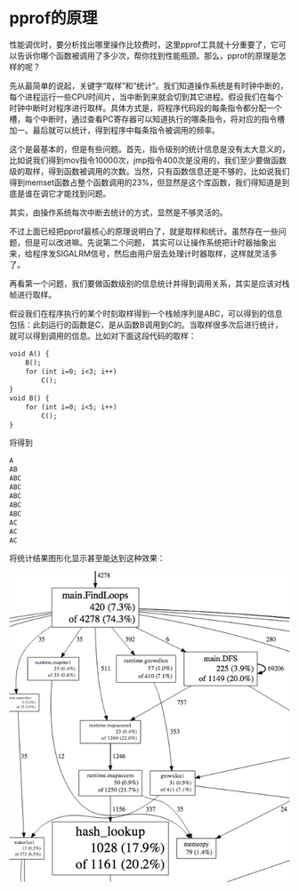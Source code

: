 # pprof的原理
性能调优时，要分析找出哪里操作比较费时，这里pprof工具就十分重要了，它可以告诉你哪个函数被调用了多少次，帮你找到性能瓶颈。那么，pprof的原理是怎样的呢？

先从最简单的说起，关键字“取样”和“统计”。我们知道操作系统是有时钟中断的，每个进程运行一些CPU时间片，当中断到来就会切到其它进程。假设我们在每个时钟中断时对程序进行取样。具体方式是，将程序代码段的每条指令都分配一个槽，每个中断时，通过查看PC寄存器可以知道执行的哪条指令，将对应的指令槽加一。最后就可以统计，得到程序中每条指令被调用的频率。

这个是最基本的，但是有些问题。首先，指令级别的统计信息是没有太大意义的，比如说我们得到mov指令10000次，jmp指令400次是没用的，我们至少要做函数级的取样，得到函数被调用的次数。当然，只有函数信息还是不够的，比如说我们得到memset函数占整个函数调用的23%，但显然是这个库函数，我们得知道是到底是谁在调它才能找到问题。

其实，由操作系统每次中断去统计的方式，显然是不够灵活的。

不过上面已经把pprof最核心的原理说明白了，就是取样和统计。虽然存在一些问题，但是可以改进嘛。先说第二个问题， 其实可以让操作系统把计时器抽象出来，给程序发SIGALRM信号，然后由用户层去处理计时器取样，这样就灵活多了。

再看第一个问题，我们要做函数级别的信息统计并得到调用关系，其实是应该对栈帧进行取样。

假设我们在程序执行的某个时刻取样得到一个栈帧序列是ABC，可以得到的信息包括：此刻运行的函数是C，是从函数B调用到C的。当取样很多次后进行统计，就可以得到调用的信息。比如对下面这段代码的取样：

	void A() {
		B();
		for (int i=0; i<3; i++)
			C();
	}
	void B() {
		for (int i=0; i<5; i++)
			C();
	}

将得到

	A
	AB
	ABC
	ABC
	ABC
	ABC
	ABC
	AC
	AC
	AC

将统计结果图形化显示甚至能达到这种效果：

![image](static/pprof.png)
